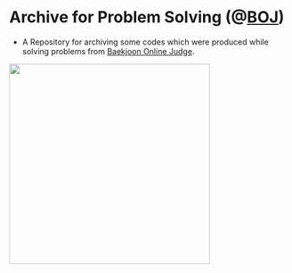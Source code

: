 # Archive for Problem Solving (@[BOJ](https://www.acmicpc.net/))

- A Repository for archiving some codes which were produced while solving problems from [Baekjoon Online Judge](https://www.acmicpc.net/).


<a href="https://www.acmicpc.net/">
<img src="https://i.namu.wiki/i/7p1FbLbH2WJz3CsYlZi5vahinYOhhiyjlyvLX910dc9M5lFVgSCwCUmb0PDBGS5ECzRiSZI7bpFzrKn00q3-Gw.webp" width="360"></img></a>